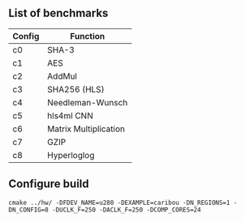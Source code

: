 ## List of benchmarks
| Config | Function              |
|--------|-----------------------|
| c0     | SHA-3                 |
| c1     | AES                   |
| c2     | AddMul                |
| c3     | SHA256 (HLS)          |
| c4     | Needleman-Wunsch      |
| c5     | hls4ml CNN            |
| c6     | Matrix Multiplication | 
| c7     | GZIP                  |
| c8     | Hyperloglog           |

## Configure build
`cmake ../hw/ -DFDEV_NAME=u280 -DEXAMPLE=caribou -DN_REGIONS=1 -DN_CONFIG=8 -DUCLK_F=250 -DACLK_F=250 -DCOMP_CORES=24`